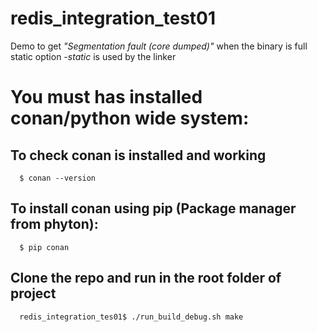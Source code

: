 # redis_integration_test01

Demo to get *"Segmentation fault (core dumped)"* when the binary is full static option *-static* is used by the linker

# You must has installed conan/python wide system:

## To check conan is installed and working

```
  $ conan --version
```

## To install conan using pip (Package manager from phyton):

```
  $ pip conan
```

## Clone the repo and run in the root folder of project

```
  redis_integration_tes01$ ./run_build_debug.sh make
```
